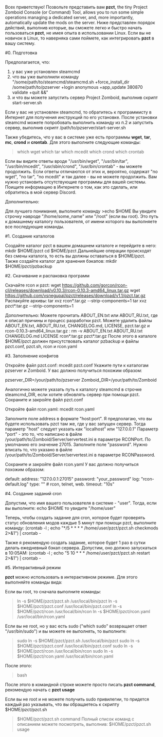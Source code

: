 Всех приветствую! Позвольте представить вам **pzct**, the tiny Project Zomboid Console (or Command) Tool, allows you to run some simple operations managing a dedicated server, and, more importantly, automatically update the mods on the server.
Ниже представлен порядок действий, выполнив которые, вы сможете легко и быстро начать пользоваться **pzct**, не имея опыта в использовании Linux. Если вы не новичок в Linux, то наверняка сами поймете, как интегрировать **pzct** в вашу систему.

#0. Подготовка

Предполагается, что:
1. у вас уже установлен steamcmd
2. что вы уже выполнили команду "/some/path/to/steamcmd/steamcmd.sh +force_install_dir /some/path/to/pzserver +login anonymous +app_update 380870 validate +quit &&" 
3. и что вы можете запустить сервер Project Zomboid, выполнив скрипт start-server.sh

Если у вас не установлен steamcmd, то обратитесь к программисту в Интернет для получения инструкций по его установке.
После установки steamcmd можете попробовать выполнить команду из п.2 и запустить сервер, выполнив скрипт /path/to/pzserver/start-server.sh

Также убедитесь, что у вас в системе уже есть программы **wget**, **tar**, **mc**, **crond** и **crontab**. Для этого выполните следующие команды:
>which wget
>which tar
>which mcedit
>which crond
>which crontab

Если вы видите ответы вроде "/usr/bin/wget", "/usr/bin/tar", "/usr/bin/mcedit", "/usr/sbin/crond", "/usr/bin/crontab" - вы можете продолжить.
Если ответы отличаются от этих и, вероятно, содержат "no wget", "no tar", "no mcedit" и так далее - вы не можете продолжить.
Вам нужно установить отсутствующие программы для вашей системы. Поищите информацию в Интернете о том, как это сделать, или обратитесь в мой сервер Discord.

Дополнительно:

Для лучшего понимания, выполните команду >echo $HOME
Вы увидите строчку навроде "/home/some_name" или "/root" (если вы root). Это путь к домашнему каталогу пользователя, от имени которого вы выполняете все последующие команды.

#1. Создание каталогов

Создайте каталог pzct в вашем домашнем каталоге и перейдите в него:
mkdir $HOME/pzct
cd $HOME/pzct
Дальнейшие операции происходят без смены каталога, то есть вы должны оставаться в $HOME/pzct.
Также создайте каталог для хранения бэкапов:
mkdir $HOME/pzct/pzbackup

#2. Скачивание и распаковка программ

Скачайте rcon и pzct:
wget https://github.com/gorcon/rcon-cli/releases/download/v0.10.3/rcon-0.10.3-amd64_linux.tar.gz
wget https://github.com/vsnegupal/pzct/releases/download/v1.1/pzct.tar.gz
Распакуйте архивы:
tar xvz rcon*.tar.gz --strip-components=1
tar xvz pzct*.tar.gz --strip-components=1

Дополнительно:
Можете прочитать ABOUT_EN.txt или ABOUT_RU.txt, где я описал причины и процесс разработки pzct.
Можете удалить файлы ABOUT_EN.txt, ABOUT_RU.txt, CHANGELOG.md, LICENSE, pzct.tar.gz и rcon-0.10.3-amd64_linux.tar.gz :
rm -v ABOUT_EN.txt ABOUT_RU.txt CHANGELOG.md LICENSE rcon*.tar.gz pzct*.tar.gz
После этого в каталоге $HOME/pzct должен присутствовать каталог pzbackup и файлы pzct.conf, pzct.sh, rcon и rcon.yaml

#3. Заполнение конфигов

Откройте файл pzct.conf:
mcedit pzct.conf
Укажите пути к каталогам pzserver и Zomboid.
У вас должно получиться похожим образом:

pzserver_DIR=/your/path/to/pzserver
Zomboid_DIR=/your/path/to/Zomboid

Аналогично можете указать путь к каталогу steamcmd в строчке steamcmd_DIR, если хотите обновлять сервер при помощи pzct.
Сохраните и закройте файл pzct.conf

Откройте файл rcon.yaml:
mcedit rcon.yaml

Заполните поле address в формате "host:port".
Я предполагаю, что вы будете использовать pzct там же, где у вас запущен сервер.
Тогда параметр "host" следует указать как "localhost" или "127.0.0.1"
Параметр "port" - это то, что написано в файле /your/path/to/Zomboid/Server/servertest.ini в параметре RCONPort. По умолчанию его значение 27015.
Заполните поле "password". Нужно вписать то, что указано в файле /your/path/to/Zomboid/Server/servertest.ini в параметре RCONPassword.

Сохраните и закройте файл rcon.yaml
У вас должно получиться похожим образом:

default:
  address: "127.0.0.1:27015"
  password: "your_password"
  log: "rcon-default.log"
  type: "" # rcon, telnet, web.
  timeout: "10s"

#4. Создание заданий cron

Допустим, что имя вашего пользователя в системе - "user".
Тогда, если вы выполните:
echo $HOME
то увидите "/home/user"

Теперь, чтобы создать задание для cron, которое будет проверять статус обновления модов каждые 5 минут при помощи pzct, выполните команду:
(crontab -l ; echo "*/5 * * * * /home/user/pzct/pzct.sh checkmods 2>&1") | crontab -

Также я рекомендую создать задание, которое будет 1 раз в сутки делать ежедневный бэкап сервера. Допустим, оно должно запускаться в 10:05AM:
(crontab -l ; echo "5 10 * * * /home/user/pzct/pzct.sh restart 2>&1") | crontab -

#5. Интерактивный режим

**pzct** можно использовать в интерактивном режиме. Для этого выполняйте команды вида:

Если вы root, то сначала выполните команды:
>ln -s $HOME/pzct/pzct.sh /usr/local/bin/pzct
>ln -s $HOME/pzct/pzct.conf /usr/local/bin/pzct.conf
>ln -s $HOME/pzct/rcon /usr/local/bin/rcon
>ln -s $HOME/pzct/rcon.yaml /usr/local/bin/rcon.yaml

Если вы не root, но у вас есть sudo ("which sudo" возвращает ответ "/usr/bin/sudo") и вы можете ее выполнять, то выполните:
>sudo ln -s $HOME/pzct/pzct.sh /usr/local/bin/pzct
>sudo ln -s $HOME/pzct/pzct.conf /usr/local/bin/pzct.conf
>sudo ln -s $HOME/pzct/rcon /usr/local/bin/rcon
>sudo ln -s $HOME/pzct/rcon.yaml /usr/local/bin/rcon.yaml

После этого:
>bash

После этого в командной строке можете просто писать **pzct command**, рекомендую начать с **pzct usage**

Если вы не root и не можете получить sudo привилегии, то придется каждый раз указывать, что вы обращаетесь к скрипту $HOME/pzct/pzct.sh 
>$HOME/pzct/pzct.sh command
Полный список команд с описанием можете посмотреть, выполнив:
>$HOME/pzct/pzct.sh usage
